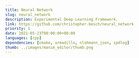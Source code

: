 ```yaml
---
title: Neural Network
slug: neural_network
description: Experimental Deep-Learning Framework.
link: https://github.com/christopher-besch/neural_network
priority: 1
date: 2021-05-23T00:00:00+00:00
languages: [cpp]
dependencies: [cmake, armadillo, nlohmann_json, spdlog]
thumb: ../images/manim_editor/thumb.png
---
```


